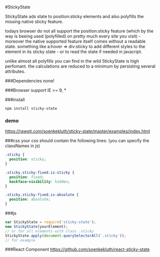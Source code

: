 #StickyState

StickyState ads state to position:sticky elements and also polyfills the missing native sticky feature.

todays browser do not all support the position:sticky feature (which by the way is beeing used (polyfilled) on pretty much every site you visit) - moreover the native supported feature itself comes without a readable state. something like a:hover => div:sticky to add different styles to the element in its sticky state - or to read the state if needed in javacript. 

unlike almost all polyfills you can find in the wild StickyState is high perfomant. the calculations are reduced to a minimum by persisting several attributes.

###Dependencies
none!

###Browser support
IE >= 9, *

###install
```
npm install sticky-state
```
### demo
https://rawgit.com/soenkekluth/sticky-state/master/examples/index.html

###css
your css should contain the following lines: 
(you can specify the classNames in js)
```css
.sticky {
  position: sticky;
}

.sticky.sticky-fixed.is-sticky {
  position: fixed;
  backface-visibility: hidden;
}

.sticky.sticky-fixed.is-absolute {
  position: absolute;
}
```

###js
```javascript
var StickyState = require('sticky-state');
new StickyState(yourElement);
// or for all elements with class .sticky
StickyState.apply(document.querySelectorAll('.sticky'));
// for example
```
###React Component
https://github.com/soenkekluth/react-sticky-state
